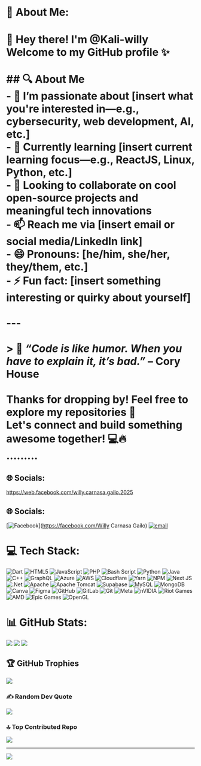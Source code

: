 # 💫 About Me:
# 👋 Hey there! I'm **@Kali-willy**  <br>Welcome to my GitHub profile ✨<br><br>## 🔍 About Me<br>- 👀 I’m passionate about **[insert what you're interested in—e.g., cybersecurity, web development, AI, etc.]**<br>- 🌱 Currently learning **[insert current learning focus—e.g., ReactJS, Linux, Python, etc.]**<br>- 💞️ Looking to collaborate on **cool open-source projects** and meaningful tech innovations<br>- 📫 Reach me via **[insert email or social media/LinkedIn link]**<br>- 😄 Pronouns: **[he/him, she/her, they/them, etc.]**<br>- ⚡ Fun fact: **[insert something interesting or quirky about yourself]**<br><br>---<br><br>> 🌟 _“Code is like humor. When you have to explain it, it’s bad.”_ – Cory House<br><br>Thanks for dropping by! Feel free to explore my repositories 🚀  <br>Let's connect and build something awesome together! 💻🔥<br>.........<br>


## 🌐 Socials:
https://web.facebook.com/willy.carnasa.gailo.2025


## 🌐 Socials:
[![Facebook](https://img.shields.io/badge/Facebook-%231877F2.svg?logo=Facebook&logoColor=white)](https://facebook.com/Willy Carnasa Gailo) [![email](https://img.shields.io/badge/Email-D14836?logo=gmail&logoColor=white)](mailto:willygailo01@gmail.com) 

# 💻 Tech Stack:
![Dart](https://img.shields.io/badge/dart-%230175C2.svg?style=for-the-badge&logo=dart&logoColor=white) ![HTML5](https://img.shields.io/badge/html5-%23E34F26.svg?style=for-the-badge&logo=html5&logoColor=white) ![JavaScript](https://img.shields.io/badge/javascript-%23323330.svg?style=for-the-badge&logo=javascript&logoColor=%23F7DF1E) ![PHP](https://img.shields.io/badge/php-%23777BB4.svg?style=for-the-badge&logo=php&logoColor=white) ![Bash Script](https://img.shields.io/badge/bash_script-%23121011.svg?style=for-the-badge&logo=gnu-bash&logoColor=white) ![Python](https://img.shields.io/badge/python-3670A0?style=for-the-badge&logo=python&logoColor=ffdd54) ![Java](https://img.shields.io/badge/java-%23ED8B00.svg?style=for-the-badge&logo=openjdk&logoColor=white) ![C++](https://img.shields.io/badge/c++-%2300599C.svg?style=for-the-badge&logo=c%2B%2B&logoColor=white) ![GraphQL](https://img.shields.io/badge/-GraphQL-E10098?style=for-the-badge&logo=graphql&logoColor=white) ![Azure](https://img.shields.io/badge/azure-%230072C6.svg?style=for-the-badge&logo=microsoftazure&logoColor=white) ![AWS](https://img.shields.io/badge/AWS-%23FF9900.svg?style=for-the-badge&logo=amazon-aws&logoColor=white) ![Cloudflare](https://img.shields.io/badge/Cloudflare-F38020?style=for-the-badge&logo=Cloudflare&logoColor=white) ![Yarn](https://img.shields.io/badge/yarn-%232C8EBB.svg?style=for-the-badge&logo=yarn&logoColor=white) ![NPM](https://img.shields.io/badge/NPM-%23CB3837.svg?style=for-the-badge&logo=npm&logoColor=white) ![Next JS](https://img.shields.io/badge/Next-black?style=for-the-badge&logo=next.js&logoColor=white) ![.Net](https://img.shields.io/badge/.NET-5C2D91?style=for-the-badge&logo=.net&logoColor=white) ![Apache](https://img.shields.io/badge/apache-%23D42029.svg?style=for-the-badge&logo=apache&logoColor=white) ![Apache Tomcat](https://img.shields.io/badge/apache%20tomcat-%23F8DC75.svg?style=for-the-badge&logo=apache-tomcat&logoColor=black) ![Supabase](https://img.shields.io/badge/Supabase-3ECF8E?style=for-the-badge&logo=supabase&logoColor=white) ![MySQL](https://img.shields.io/badge/mysql-4479A1.svg?style=for-the-badge&logo=mysql&logoColor=white) ![MongoDB](https://img.shields.io/badge/MongoDB-%234ea94b.svg?style=for-the-badge&logo=mongodb&logoColor=white) ![Canva](https://img.shields.io/badge/Canva-%2300C4CC.svg?style=for-the-badge&logo=Canva&logoColor=white) ![Figma](https://img.shields.io/badge/figma-%23F24E1E.svg?style=for-the-badge&logo=figma&logoColor=white) ![GitHub](https://img.shields.io/badge/github-%23121011.svg?style=for-the-badge&logo=github&logoColor=white) ![GitLab](https://img.shields.io/badge/gitlab-%23181717.svg?style=for-the-badge&logo=gitlab&logoColor=white) ![Git](https://img.shields.io/badge/git-%23F05033.svg?style=for-the-badge&logo=git&logoColor=white) ![Meta](https://img.shields.io/badge/Meta-%230467DF.svg?style=for-the-badge&logo=Meta&logoColor=white) ![nVIDIA](https://img.shields.io/badge/nVIDIA-%2376B900.svg?style=for-the-badge&logo=nVIDIA&logoColor=white) ![Riot Games](https://img.shields.io/badge/riotgames-D32936.svg?style=for-the-badge&logo=riotgames&logoColor=white) ![AMD](https://img.shields.io/badge/AMD-%23000000.svg?style=for-the-badge&logo=amd&logoColor=white) ![Epic Games](https://img.shields.io/badge/epicgames-%23313131.svg?style=for-the-badge&logo=epicgames&logoColor=white) ![OpenGL](https://img.shields.io/badge/OpenGL-white?logo=OpenGL&style=for-the-badge)

# 📊 GitHub Stats:
![](https://github-readme-stats.vercel.app/api?username=Kali-willy&theme=shadow_red&hide_border=false&include_all_commits=true&count_private=false)
![](https://nirzak-streak-stats.vercel.app/?user=Kali-willy&theme=shadow_red&hide_border=false)
![](https://github-readme-stats.vercel.app/api/top-langs/?username=Kali-willy&theme=shadow_red&hide_border=false&include_all_commits=true&count_private=false&layout=compact)

## 🏆 GitHub Trophies
![](https://github-profile-trophy.vercel.app/?username=Kali-willy&theme=radical&no-frame=false&no-bg=false&margin-w=4)

### ✍️ Random Dev Quote
![](https://quotes-github-readme.vercel.app/api?type=vetical&theme=tokyonight)

### 🔝 Top Contributed Repo
![](https://github-contributor-stats.vercel.app/api?username=Kali-willy&limit=5&theme=tokyonight&combine_all_yearly_contributions=true)

---
[![](https://visitcount.itsvg.in/api?id=Kali-willy&icon=4&color=0)](https://visitcount.itsvg.in)

<!-- Proudly created with GPRM ( https://gprm.itsvg.in ) -->

